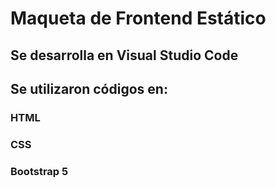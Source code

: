 # Maqueta de Frontend Estático 

## Se desarrolla en Visual Studio Code

## Se utilizaron códigos en:

### HTML

### CSS

### Bootstrap 5